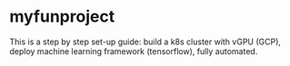 # myfunproject

This is a step by step set-up guide: build a k8s cluster with vGPU (GCP), deploy machine learning framework (tensorflow), fully automated.
